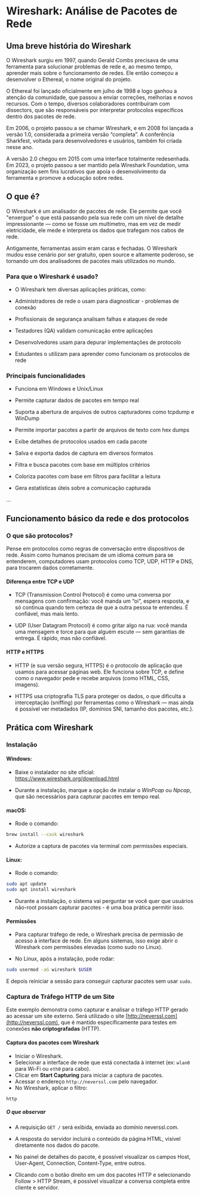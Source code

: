 # Wireshark: Análise de Pacotes de Rede

## Uma breve história do Wireshark

O Wireshark surgiu em 1997, quando Gerald Combs precisava de uma ferramenta para solucionar problemas de rede e, ao mesmo tempo, aprender mais sobre o funcionamento de redes. Ele então começou a desenvolver o Ethereal, o nome original do projeto.

O Ethereal foi lançado oficialmente em julho de 1998 e logo ganhou a atenção da comunidade, que passou a enviar correções, melhorias e novos recursos. Com o tempo, diversos colaboradores contribuíram com dissectors, que são responsáveis por interpretar protocolos específicos dentro dos pacotes de rede.

Em 2006, o projeto passou a se chamar Wireshark, e em 2008 foi lançada a versão 1.0, considerada a primeira versão “completa”. A conferência Sharkfest, voltada para desenvolvedores e usuários, também foi criada nesse ano.

A versão 2.0 chegou em 2015 com uma interface totalmente redesenhada. Em 2023, o projeto passou a ser mantido pela Wireshark Foundation, uma organização sem fins lucrativos que apoia o desenvolvimento da ferramenta e promove a educação sobre redes.

## O que é?

O Wireshark é um analisador de pacotes de rede. Ele permite que você "enxergue" o que está passando pela sua rede com um nível de detalhe impressionante — como se fosse um multímetro, mas em vez de medir eletricidade, ele mede e interpreta os dados que trafegam nos cabos de rede.

Antigamente, ferramentas assim eram caras e fechadas. O Wireshark mudou esse cenário por ser gratuito, open source e altamente poderoso, se tornando um dos analisadores de pacotes mais utilizados no mundo.

### Para que o Wireshark é usado?

- O Wireshark tem diversas aplicações práticas, como:

- Administradores de rede o usam para diagnosticar - problemas de conexão

- Profissionais de segurança analisam falhas e ataques de rede

- Testadores (QA) validam comunicação entre aplicações

- Desenvolvedores usam para depurar implementações de protocolo

- Estudantes o utilizam para aprender como funcionam os protocolos de rede

### Principais funcionalidades

- Funciona em Windows e Unix/Linux

- Permite capturar dados de pacotes em tempo real

- Suporta a abertura de arquivos de outros capturadores como tcpdump e WinDump

- Permite importar pacotes a partir de arquivos de texto com hex dumps

- Exibe detalhes de protocolos usados em cada pacote

- Salva e exporta dados de captura em diversos formatos

- Filtra e busca pacotes com base em múltiplos critérios

- Coloriza pacotes com base em filtros para facilitar a leitura

- Gera estatísticas úteis sobre a comunicação capturada

...

## Funcionamento básico da rede e dos protocolos

### O que são protocolos?

Pense em protocolos como regras de conversação entre dispositivos de rede. Assim como humanos precisam de um idioma comum para se entenderem, computadores usam protocolos como TCP, UDP, HTTP e DNS, para trocarem dados corretamente.

#### Diferença entre TCP e UDP

- TCP (Transmission Control Protocol) é como uma conversa por mensagens com confirmação: você manda um “oi”, espera resposta, e só continua quando tem certeza de que a outra pessoa te entendeu. É confiável, mas mais lento.

- UDP (User Datagram Protocol) é como gritar algo na rua: você manda uma mensagem e torce para que alguém escute — sem garantias de entrega. É rápido, mas não confiável.

#### HTTP e HTTPS

- HTTP (e sua versão segura, HTTPS) é o protocolo de aplicação que usamos para acessar páginas web. Ele funciona sobre TCP, e define como o navegador pede e recebe arquivos (como HTML, CSS, imagens).

- HTTPS usa criptografia TLS para proteger os dados, o que dificulta a interceptação (sniffing) por ferramentas como o Wireshark — mas ainda é possível ver metadados (IP, domínios SNI, tamanho dos pacotes, etc.).


## Prática com Wireshark

### Instalação

#### Windows:

- Baixe o instalador no site oficial: https://www.wireshark.org/download.html

-  Durante a instalação, marque a opção de instalar o *WinPcap* ou *Npcap*, que são necessários para capturar pacotes em tempo real.

#### macOS:

- Rode o comando: 
```bash
brew install --cask wireshark
```

- Autorize a captura de pacotes via terminal com permissões especiais.

#### Linux:

- Rode o comando: 
```bash
sudo apt update
sudo apt install wireshark
```
- Durante a instalação, o sistema vai perguntar se você quer que usuários não-root possam capturar pacotes - é uma boa prática permitir isso.

#### Permissões

- Para capturar tráfego de rede, o Wireshark precisa de permissão de acesso à interface de rede. Em alguns sistemas, isso exige abrir o Wireshark com permissões elevadas (como sudo no Linux).

- No Linux, após a instalação, pode rodar:

```bash
sudo usermod -aG wireshark $USER
```

E depois reiniciar a sessão para conseguir capturar pacotes sem usar ```sudo```.

### Captura de Tráfego HTTP de um Site

Este exemplo demonstra como capturar e analisar o tráfego HTTP gerado ao acessar um site externo. Será utilizado o site [http://neverssl.com](http://neverssl.com), que é mantido especificamente para testes em conexões **não criptografadas** (HTTP).

#### Captura dos pacotes com Wireshark

- Iniciar o Wireshark.
- Selecionar a interface de rede que está conectada à internet (ex: `wlan0` para Wi-Fi ou `eth0` para cabo).
- Clicar em **Start Capturing** para iniciar a captura de pacotes.
- Acessar o endereço `http://neverssl.com` pelo navegador.
- No Wireshark, aplicar o filtro:

```wireshark
http
```

##### O que observar

- A requisição ```GET /``` será exibida, enviada ao domínio neverssl.com.
 
- A resposta do servidor incluirá o conteúdo da página HTML, visível diretamente nos dados do pacote.
 
- No painel de detalhes do pacote, é possível visualizar os campos Host, User-Agent, Connection, Content-Type, entre outros.

- Clicando com o botão direito em um dos pacotes HTTP e selecionando Follow > HTTP Stream, é possível visualizar a conversa completa entre cliente e servidor.

